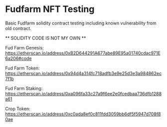 # Fudfarm NFT Testing

Basic Fudfarm solidity contract testing including known vulnerability from old contract.

** SOLIDITY CODE IS NOT MY OWN  **

Fud Farm Genesis: https://etherscan.io/address/0xB2D644291A677abe89E95a01740cdac971E6a206#code

Fud Farm Token: https://etherscan.io/address/0x94d4a314fc718adfb3e9e25d3e3a984862ec7f1b

Fud Farm Staking: https://etherscan.io/address/0xa096fa33c27a9f6ee2e0fcedbaa736dfb1288a61

Crop Token: https://etherscan.io/address/0xc0ada8ef0c811fdd3059bb6df5f5947d708f80ae
